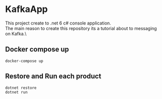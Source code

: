 # KafkaApp
This project create to .net 6 c# console application.\
The main reason to create this repository its a tutorial about to messaging on Kafka.\

## Docker compose up
```
docker-compose up
```
## Restore and Run each product 
```
dotnet restore
dotnet run
```
